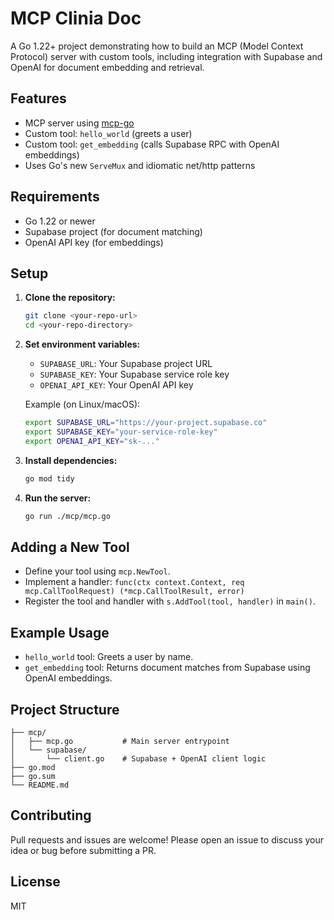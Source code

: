 # MCP Clinia Doc

A Go 1.22+ project demonstrating how to build an MCP (Model Context Protocol) server with custom tools, including integration with Supabase and OpenAI for document embedding and retrieval.

## Features
- MCP server using [mcp-go](https://github.com/mark3labs/mcp-go)
- Custom tool: `hello_world` (greets a user)
- Custom tool: `get_embedding` (calls Supabase RPC with OpenAI embeddings)
- Uses Go's new `ServeMux` and idiomatic net/http patterns

## Requirements
- Go 1.22 or newer
- Supabase project (for document matching)
- OpenAI API key (for embeddings)

## Setup
1. **Clone the repository:**
   ```sh
   git clone <your-repo-url>
   cd <your-repo-directory>
   ```
2. **Set environment variables:**
   - `SUPABASE_URL`: Your Supabase project URL
   - `SUPABASE_KEY`: Your Supabase service role key
   - `OPENAI_API_KEY`: Your OpenAI API key

   Example (on Linux/macOS):
   ```sh
   export SUPABASE_URL="https://your-project.supabase.co"
   export SUPABASE_KEY="your-service-role-key"
   export OPENAI_API_KEY="sk-..."
   ```

3. **Install dependencies:**
   ```sh
   go mod tidy
   ```

4. **Run the server:**
   ```sh
   go run ./mcp/mcp.go
   ```

## Adding a New Tool
- Define your tool using `mcp.NewTool`.
- Implement a handler: `func(ctx context.Context, req mcp.CallToolRequest) (*mcp.CallToolResult, error)`
- Register the tool and handler with `s.AddTool(tool, handler)` in `main()`.

## Example Usage
- `hello_world` tool: Greets a user by name.
- `get_embedding` tool: Returns document matches from Supabase using OpenAI embeddings.

## Project Structure
```
├── mcp/
│   ├── mcp.go           # Main server entrypoint
│   └── supabase/
│       └── client.go    # Supabase + OpenAI client logic
├── go.mod
├── go.sum
└── README.md
```

## Contributing
Pull requests and issues are welcome! Please open an issue to discuss your idea or bug before submitting a PR.

## License
MIT 